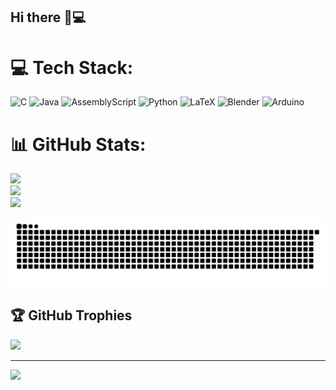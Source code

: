 ## Hi there 🐻💻

<!--
**jcamilc17/jcamilc17** is a ✨ _special_ ✨ repository because its `README.md` (this file) appears on your GitHub profile.

Here are some ideas to get you started:

- 🔭 I’m currently working on ...
- 🌱 I’m currently learning ...
- 👯 I’m looking to collaborate on ...
- 🤔 I’m looking for help with ...
- 💬 Ask me about ...
- 📫 How to reach me: ...
- 😄 Pronouns: ...
- ⚡ Fun fact: ...
-->


# 💻 Tech Stack:
![C](https://img.shields.io/badge/c-%2300599C.svg?style=flat&logo=c&logoColor=white) ![Java](https://img.shields.io/badge/java-%23ED8B00.svg?style=flat&logo=openjdk&logoColor=white) ![AssemblyScript](https://img.shields.io/badge/assembly%20script-%23000000.svg?style=flat&logo=assemblyscript&logoColor=white) ![Python](https://img.shields.io/badge/python-3670A0?style=flat&logo=python&logoColor=ffdd54) ![LaTeX](https://img.shields.io/badge/latex-%23008080.svg?style=flat&logo=latex&logoColor=white) ![Blender](https://img.shields.io/badge/blender-%23F5792A.svg?style=flat&logo=blender&logoColor=white) ![Arduino](https://img.shields.io/badge/-Arduino-00979D?style=flat&logo=Arduino&logoColor=white) 
# 📊 GitHub Stats:
![](https://github-readme-stats.vercel.app/api?username=jcamilc17&theme=radical&hide_border=false&include_all_commits=false&count_private=false)<br/>
![](https://github-readme-streak-stats.herokuapp.com/?user=jcamilc17&theme=radical&hide_border=false)<br/>
![](https://github-readme-stats.vercel.app/api/top-langs/?username=jcamilc17&theme=radical&hide_border=false&include_all_commits=false&count_private=false&layout=compact)

<picture>
  <source media="(prefers-color-scheme: dark)" srcset="https://raw.githubusercontent.com/jcamilc17/jcamilc17/output/github-snake-dark.svg" />
  <source media="(prefers-color-scheme: light)" srcset="https://raw.githubusercontent.com/jcamilc17/jcamilc17/output/github-snake.svg" />
  <img alt="github-snake" src="https://raw.githubusercontent.com/jcamilc17/jcamilc17/output/github-snake.svg" />
</picture>


## 🏆 GitHub Trophies
![](https://github-profile-trophy.vercel.app/?username=jcamilc17&theme=radical&no-frame=true&no-bg=true&margin-w=4)

---
[![](https://visitcount.itsvg.in/api?id=jcamilc17&icon=2&color=0)](https://visitcount.itsvg.in)

<!-- Proudly created with GPRM ( https://gprm.itsvg.in ) -->
